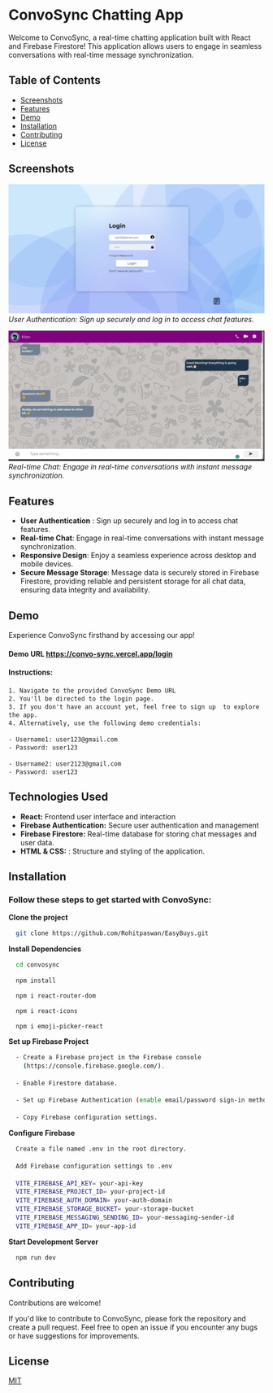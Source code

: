 # ConvoSync Chatting App

Welcome to ConvoSync, a real-time chatting application built with React and Firebase Firestore! This application allows users to engage in seamless conversations with real-time message synchronization.

## Table of Contents

- [Screenshots](#screenshots)
- [Features](#features)
- [Demo](#demo)
- [Installation](#Installation)
- [Contributing](#contributing)
- [License](#license)

## Screenshots

![Authentication](/public/readmeImg/login.png)
_User Authentication: Sign up securely and log in to access chat features._

![Chatting-Desktop](/public/readmeImg/chatting.png)
_Real-time Chat: Engage in real-time conversations with instant message synchronization._

## Features

- **User Authentication** : Sign up securely and log in to access chat features.
- **Real-time Chat**: Engage in real-time conversations with instant message synchronization.
- **Responsive Design**: Enjoy a seamless experience across desktop and mobile devices.
- **Secure Message Storage**: Message data is securely stored in Firebase Firestore, providing reliable and persistent storage for all chat data, ensuring data integrity and availability.

## Demo

Experience ConvoSync firsthand by accessing our app!

#### Demo URL https://convo-sync.vercel.app/login

#### Instructions:

    1. Navigate to the provided ConvoSync Demo URL
    2. You'll be directed to the login page.
    3. If you don't have an account yet, feel free to sign up  to explore the app.
    4. Alternatively, use the following demo credentials:

    - Username1: user123@gmail.com
    - Password: user123

    - Username2: user2123@gmail.com
    - Password: user123

## Technologies Used

- **React:** Frontend user interface and interaction
- **Firebase Authentication:** Secure user authentication and management
- **Firebase Firestore:** Real-time database for storing chat messages and user data.
- **HTML & CSS:** : Structure and styling of the application.

## Installation

### Follow these steps to get started with ConvoSync:

**Clone the project**

```bash
  git clone https://github.com/Rohitpaswan/EasyBuys.git
```

**Install Dependencies**

```bash
  cd convosync
```

```base
  npm install
```

```base
  npm i react-router-dom
```

```base
  npm i react-icons
```

```base
  npm i emoji-picker-react
```

**Set up Firebase Project**

```bash
  - Create a Firebase project in the Firebase console
    (https://console.firebase.google.com/).

  - Enable Firestore database.

  - Set up Firebase Authentication (enable email/password sign-in method).

  - Copy Firebase configuration settings.
```

**Configure Firebase**

```bash
  Create a file named .env in the root directory.

  Add Firebase configuration settings to .env

  VITE_FIREBASE_API_KEY= your-api-key
  VITE_FIREBASE_PROJECT_ID= your-project-id
  VITE_FIREBASE_AUTH_DOMAIN= your-auth-domain
  VITE_FIREBASE_STORAGE_BUCKET= your-storage-bucket
  VITE_FIREBASE_MESSAGING_SENDING_ID= your-messaging-sender-id
  VITE_FIREBASE_APP_ID= your-app-id
```

**Start Development Server**

```bash
  npm run dev
```

## Contributing

Contributions are welcome!

If you'd like to contribute to ConvoSync, please fork the repository and create a pull request. Feel free to open an issue if you encounter any bugs or have suggestions for improvements.

## License

[MIT](https://choosealicense.com/licenses/mit/)
